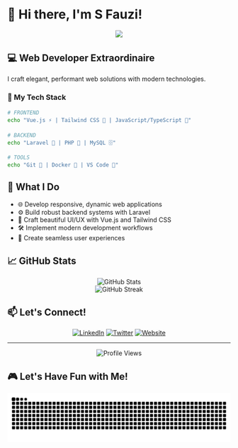 # 👋 Hi there, I'm S Fauzi! 

<div align="center">
  <img src="https://media.giphy.com/media/v1.Y2lkPTc5MGI3NjExNmZjNWIwYTRkOTcwMjhlMWZlOTRiODdiZTAzMzMwM2ZkMDQ1M2VmYyZlcD12MV9pbnRlcm5hbF9naWZzX2dpZklkJmN0PWc/qgQUggAC3Pfv687qPC/giphy.gif" width="500" />
</div>

## 💻 Web Developer Extraordinaire

I craft elegant, performant web solutions with modern technologies.

### 🔧 My Tech Stack

```bash
# FRONTEND
echo "Vue.js ⚡ | Tailwind CSS 🎨 | JavaScript/TypeScript 🧠"

# BACKEND
echo "Laravel 🚀 | PHP 🐘 | MySQL 🗄️"

# TOOLS
echo "Git 🔄 | Docker 🐳 | VS Code 📝"
```

## 🚀 What I Do

- 🌐 Develop responsive, dynamic web applications
- ⚙️ Build robust backend systems with Laravel
- 🎨 Craft beautiful UI/UX with Vue.js and Tailwind CSS
- 🛠️ Implement modern development workflows
- 📱 Create seamless user experiences

## 📈 GitHub Stats

<div align="center">
  <img src="https://github-readme-stats.vercel.app/api?username=sfauzi&show_icons=true&theme=tokyonight" alt="GitHub Stats" />
</div>

<div align="center">
  <img src="https://github-readme-streak-stats.herokuapp.com/?user=sfauzi&theme=tokyonight" alt="GitHub Streak" />
</div>


## 📫 Let's Connect!

<div align="center">
  
[![LinkedIn](https://img.shields.io/badge/LinkedIn-0077B5?style=for-the-badge&logo=linkedin&logoColor=white)](https://www.linkedin.com/in/sfauzi/)
[![Twitter](https://img.shields.io/badge/Twitter-1DA1F2?style=for-the-badge&logo=twitter&logoColor=white)](https://www.speechlessmind.com/)
[![Website](https://img.shields.io/badge/Website-FF7139?style=for-the-badge&logo=Firefox-Browser&logoColor=white)](https://www.speechlessmind.com/)
  
</div>

---

<div align="center">
  <img src="https://komarev.com/ghpvc/?username=sfauzi&color=blueviolet" alt="Profile Views" />
</div>

## 🎮 Let's Have Fun with Me!

<img src="https://raw.githubusercontent.com/sfauzi/sfauzi/output/snake.svg" alt="Snake animation" />
